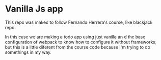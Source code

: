 # Vanilla Js app

This repo was maked to follow Fernando Herrera's course, like blackjack repo.

In this case we are making a todo app using just vanilla an d the base configuration of webpack to know how to configure it without frameworks; but this is a little diferent from the course code because I'm trying to do somethings in my way.
